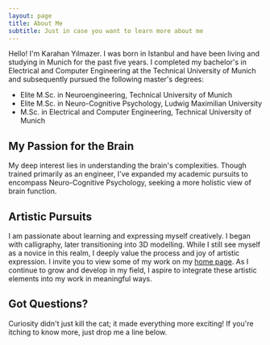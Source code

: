 ```yaml
---
layout: page
title: About Me
subtitle: Just in case you want to learn more about me
---
```


Hello! I'm Karahan Yılmazer. I was born in Istanbul and have been living and studying in Munich for the past five years. I completed my bachelor's in Electrical and Computer Engineering at the Technical University of Munich and subsequently pursued the following master's degrees:

- Elite M.Sc. in Neuroengineering, Technical University of Munich
- Elite M.Sc. in Neuro-Cognitive Psychology, Ludwig Maximilian University
- M.Sc. in Electrical and Computer Engineering, Technical University of Munich

## My Passion for the Brain

My deep interest lies in understanding the brain's complexities. Though trained primarily as an engineer, I've expanded my academic pursuits to encompass Neuro-Cognitive Psychology, seeking a more holistic view of brain function.

## Artistic Pursuits

I am passionate about learning and expressing myself creatively. I began with calligraphy, later transitioning into 3D modelling. While I still see myself as a novice in this realm, I deeply value the process and joy of artistic expression. I invite you to view some of my work on my <a href="../index.html">home page</a>. As I continue to grow and develop in my field, I aspire to integrate these artistic elements into my work in meaningful ways.

## Got Questions?

Curiosity didn't just kill the cat; it made everything more exciting! If you're itching to know more, just drop me a line below.
